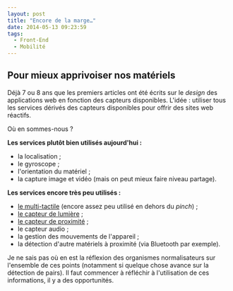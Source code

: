```yaml
---
layout: post
title: "Encore de la marge…"
date: 2014-05-13 09:23:59
tags:
  - Front-End
  - Mobilité
---
```


## Pour mieux apprivoiser nos matériels

Déjà 7 ou 8 ans que les premiers articles ont été écrits sur le *design* des applications web en fonction des capteurs disponibles. L'idée&nbsp;: utiliser tous les services dérivés des capteurs disponibles pour offrir des sites web réactifs.

Où en sommes-nous&nbsp;?

<!-- more -->

**Les services plutôt bien utilisés aujourd'hui&nbsp;:**

 * la localisation ;
 * le gyroscope ;
 * l'orientation du matériel ;
 * la capture image et vidéo (mais on peut mieux faire niveau partage).

**Les services encore très peu utilisés&nbsp;:**

 * [le multi-tactile](https://developer.mozilla.org/en-US/docs/Web/Guide/Events/Touch_events "Touch Events &quot;, MDN") (encore assez peu utilisé en dehors du _pinch_) ;
 * [le capteur de lumière](https://developer.mozilla.org/en-US/docs/Web/API/DeviceLightEvent/Using_light_sensors "Using light sensors &quot;, MDN") ;
 * [le capteur de proximité](https://developer.mozilla.org/en-US/docs/Web/API/Proximity_Events "Proximity Events &quot;, MDN") ;
 * le capteur audio ;
 * la gestion des mouvements de l'appareil ;
 * la détection d'autre matériels à proximité (via Bluetooth par exemple).

Je ne sais pas où en est la réflexion des organismes normalisateurs sur l'ensemble de ces points (notamment si quelque chose avance sur la détection de pairs). Il faut commencer à réfléchir à l'utilisation de ces informations, il y a des opportunités.
